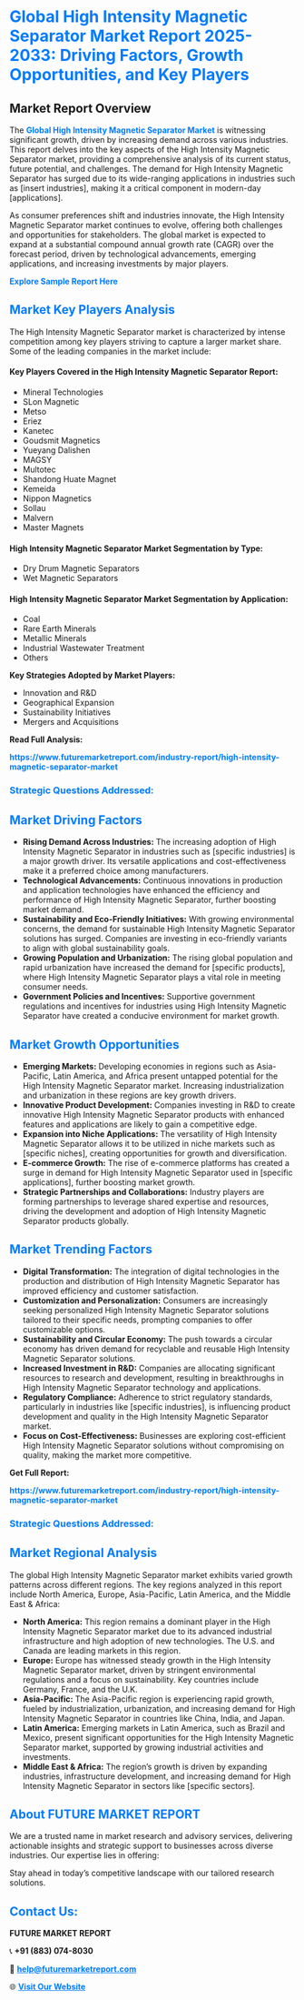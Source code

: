 <h1 style="color: #007BFF;">Global High Intensity Magnetic Separator Market Report 2025-2033: Driving Factors, Growth Opportunities, and Key Players</h1>

<section id="overview">
<h2>Market Report Overview</h2>
<p>The <a href="https://www.futuremarketreport.com/industry-report/high-intensity-magnetic-separator-market" style="color: #007BFF; text-decoration: none;"><strong>Global High Intensity Magnetic Separator Market</strong></a> is witnessing significant growth, driven by increasing demand across various industries. This report delves into the key aspects of the High Intensity Magnetic Separator market, providing a comprehensive analysis of its current status, future potential, and challenges. The demand for High Intensity Magnetic Separator has surged due to its wide-ranging applications in industries such as [insert industries], making it a critical component in modern-day [applications].</p>
<p>As consumer preferences shift and industries innovate, the High Intensity Magnetic Separator market continues to evolve, offering both challenges and opportunities for stakeholders. The global market is expected to expand at a substantial compound annual growth rate (CAGR) over the forecast period, driven by technological advancements, emerging applications, and increasing investments by major players.</p>
</section>

<section id="overview">
<p><a href="https://www.futuremarketreport.com/request-sample/reportId=59031" style="color: #007BFF; text-decoration: none;"><strong>Explore Sample Report Here</strong></a></p>
</section>

<section id="key-players">
<h2 style="color: #007BFF;">Market Key Players Analysis</h2>
<p>The High Intensity Magnetic Separator market is characterized by intense competition among key players striving to capture a larger market share. Some of the leading companies in the market include:</p>
<h4>Key Players Covered in the High Intensity Magnetic Separator Report:</h4>
<ul><li>Mineral Technologies</li><li>SLon Magnetic</li><li>Metso</li><li>Eriez</li><li>Kanetec</li><li>Goudsmit Magnetics</li><li>Yueyang Dalishen</li><li>MAGSY</li><li>Multotec</li><li>Shandong Huate Magnet</li><li>Kemeida</li><li>Nippon Magnetics</li><li>Sollau</li><li>Malvern</li><li>Master Magnets</li></ul>
<h4>High Intensity Magnetic Separator Market Segmentation by Type:</h4>
<ul><li>Dry Drum Magnetic Separators</li><li>Wet Magnetic Separators</li></ul>

<h4>High Intensity Magnetic Separator Market Segmentation by Application:</h4>
<ul><li>Coal</li><li>Rare Earth Minerals</li><li>Metallic Minerals</li><li>Industrial Wastewater Treatment</li><li>Others</li></ul>
<p><strong>Key Strategies Adopted by Market Players:</strong></p>
<ul>
<li>Innovation and R&D</li>
<li>Geographical Expansion</li>
<li>Sustainability Initiatives</li>
<li>Mergers and Acquisitions</li>
</ul>
</section>

<section>
<p><strong>Read Full Analysis: </strong></p><a href="https://www.futuremarketreport.com/industry-report/high-intensity-magnetic-separator-market" style="color: #007BFF; text-decoration: none;"><strong>https://www.futuremarketreport.com/industry-report/high-intensity-magnetic-separator-market</strong></a>
<h3 style="color: #007BFF;">Strategic Questions Addressed:</h3>
</section>

<section id="driving-factors">
<h2 style="color: #007BFF;">Market Driving Factors</h2>
<ul>
<li><strong>Rising Demand Across Industries:</strong> The increasing adoption of High Intensity Magnetic Separator in industries such as [specific industries] is a major growth driver. Its versatile applications and cost-effectiveness make it a preferred choice among manufacturers.</li>
<li><strong>Technological Advancements:</strong> Continuous innovations in production and application technologies have enhanced the efficiency and performance of High Intensity Magnetic Separator, further boosting market demand.</li>
<li><strong>Sustainability and Eco-Friendly Initiatives:</strong> With growing environmental concerns, the demand for sustainable High Intensity Magnetic Separator solutions has surged. Companies are investing in eco-friendly variants to align with global sustainability goals.</li>
<li><strong>Growing Population and Urbanization:</strong> The rising global population and rapid urbanization have increased the demand for [specific products], where High Intensity Magnetic Separator plays a vital role in meeting consumer needs.</li>
<li><strong>Government Policies and Incentives:</strong> Supportive government regulations and incentives for industries using High Intensity Magnetic Separator have created a conducive environment for market growth.</li>
</ul>
</section>

<section id="growth-opportunities">
<h2 style="color: #007BFF;">Market Growth Opportunities</h2>
<ul>
<li><strong>Emerging Markets:</strong> Developing economies in regions such as Asia-Pacific, Latin America, and Africa present untapped potential for the High Intensity Magnetic Separator market. Increasing industrialization and urbanization in these regions are key growth drivers.</li>
<li><strong>Innovative Product Development:</strong> Companies investing in R&D to create innovative High Intensity Magnetic Separator products with enhanced features and applications are likely to gain a competitive edge.</li>
<li><strong>Expansion into Niche Applications:</strong> The versatility of High Intensity Magnetic Separator allows it to be utilized in niche markets such as [specific niches], creating opportunities for growth and diversification.</li>
<li><strong>E-commerce Growth:</strong> The rise of e-commerce platforms has created a surge in demand for High Intensity Magnetic Separator used in [specific applications], further boosting market growth.</li>
<li><strong>Strategic Partnerships and Collaborations:</strong> Industry players are forming partnerships to leverage shared expertise and resources, driving the development and adoption of High Intensity Magnetic Separator products globally.</li>
</ul>
</section>

<section id="trending-factors">
<h2 style="color: #007BFF;">Market Trending Factors</h2>
<ul>
<li><strong>Digital Transformation:</strong> The integration of digital technologies in the production and distribution of High Intensity Magnetic Separator has improved efficiency and customer satisfaction.</li>
<li><strong>Customization and Personalization:</strong> Consumers are increasingly seeking personalized High Intensity Magnetic Separator solutions tailored to their specific needs, prompting companies to offer customizable options.</li>
<li><strong>Sustainability and Circular Economy:</strong> The push towards a circular economy has driven demand for recyclable and reusable High Intensity Magnetic Separator solutions.</li>
<li><strong>Increased Investment in R&D:</strong> Companies are allocating significant resources to research and development, resulting in breakthroughs in High Intensity Magnetic Separator technology and applications.</li>
<li><strong>Regulatory Compliance:</strong> Adherence to strict regulatory standards, particularly in industries like [specific industries], is influencing product development and quality in the High Intensity Magnetic Separator market.</li>
<li><strong>Focus on Cost-Effectiveness:</strong> Businesses are exploring cost-efficient High Intensity Magnetic Separator solutions without compromising on quality, making the market more competitive.</li>
</ul>
</section>

<section>
<p><strong>Get Full Report: </strong></p><a href="https://www.futuremarketreport.com/industry-report/high-intensity-magnetic-separator-market" style="color: #007BFF; text-decoration: none;"><strong>https://www.futuremarketreport.com/industry-report/high-intensity-magnetic-separator-market</strong></a>
<h3 style="color: #007BFF;">Strategic Questions Addressed:</h3>
</section>


<section id="regional-analysis">
<h2 style="color: #007BFF;">Market Regional Analysis</h2>
<p>The global High Intensity Magnetic Separator market exhibits varied growth patterns across different regions. The key regions analyzed in this report include North America, Europe, Asia-Pacific, Latin America, and the Middle East & Africa:</p>
<ul>
<li><strong>North America:</strong> This region remains a dominant player in the High Intensity Magnetic Separator market due to its advanced industrial infrastructure and high adoption of new technologies. The U.S. and Canada are leading markets in this region.</li>
<li><strong>Europe:</strong> Europe has witnessed steady growth in the High Intensity Magnetic Separator market, driven by stringent environmental regulations and a focus on sustainability. Key countries include Germany, France, and the U.K.</li>
<li><strong>Asia-Pacific:</strong> The Asia-Pacific region is experiencing rapid growth, fueled by industrialization, urbanization, and increasing demand for High Intensity Magnetic Separator in countries like China, India, and Japan.</li>
<li><strong>Latin America:</strong> Emerging markets in Latin America, such as Brazil and Mexico, present significant opportunities for the High Intensity Magnetic Separator market, supported by growing industrial activities and investments.</li>
<li><strong>Middle East & Africa:</strong> The region’s growth is driven by expanding industries, infrastructure development, and increasing demand for High Intensity Magnetic Separator in sectors like [specific sectors].</li>
</ul>
</section>

<footer>
<h2 style="color: #007BFF;">About FUTURE MARKET REPORT</h2>
<p>We are a trusted name in market research and advisory services, delivering actionable insights and strategic support to businesses across diverse industries. Our expertise lies in offering:</p>

<p>Stay ahead in today’s competitive landscape with our tailored research solutions.</p>

<h2 style="color: #007BFF;">Contact Us:</h2>
<p><strong>FUTURE MARKET REPORT</strong></p>
<p>📞 <strong>+91 (883) 074-8030</strong></p>
<p>📧 <strong><a href="mailto:help@futuremarketreport.com" style="color: #007BFF;">help@futuremarketreport.com</a></strong></p>
<p>🌐 <strong><a href="https://www.futuremarketreport.com/" style="color: #007BFF;">Visit Our Website</a></strong></p>
</footer>